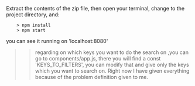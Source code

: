 Extract the contents of the zip file, then open your terminal, change to the project directory, and:

```
	> npm install
	> npm start
```
you can see it running on 'localhost:8080'

>> regarding on which keys you want to do the search on ,you can go to components/app.js, there you will find a const 'KEYS_TO_FILTERS', you can modify that and give only the keys which you want to search on. Right now I have given everything because of the problem definition given to me.